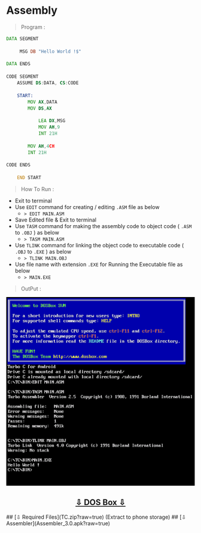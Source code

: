 # Assembly

> Program :

```asm
DATA SEGMENT

     MSG DB "Hello World !$"
     
DATA ENDS

CODE SEGMENT  
    ASSUME DS:DATA, CS:CODE
    
    START:
        MOV AX,DATA
        MOV DS,AX
        
            LEA DX,MSG
            MOV AH,9
            INT 21H
        
        MOV AH,4CH
        INT 21H
        
CODE ENDS

    END START
```

> How To Run :

* Exit to terminal
* Use `EDIT` command for creating / editing `.ASM` file as below
   * `> EDIT MAIN.ASM`
* Save Edited file & Exit to terminal
* Use `TASM` command for making the assembly code to object code ( `.ASM` to `.OBJ` ) as below
   * `> TASM MAIN.ASM`
* Use `TLINK` command for linking the object code to executable code ( `.OBJ` to `.EXE` ) as below
   * `> TLINK MAIN.OBJ`
* Use file name with extension `.EXE` for Running the Executable file as below
   * `> MAIN.EXE`

> OutPut :

![Output](output.png)

<h2 align=center><a href=(DOS%20Box_1.1.1.apk?raw=true)>⇩ DOS Box ⇩</a></h2>
## [⇩ Required Files](TC.zip?raw=true) (Extract to phone storage)
## [⇩ Assembler](Assembler_3.0.apk?raw=true)
